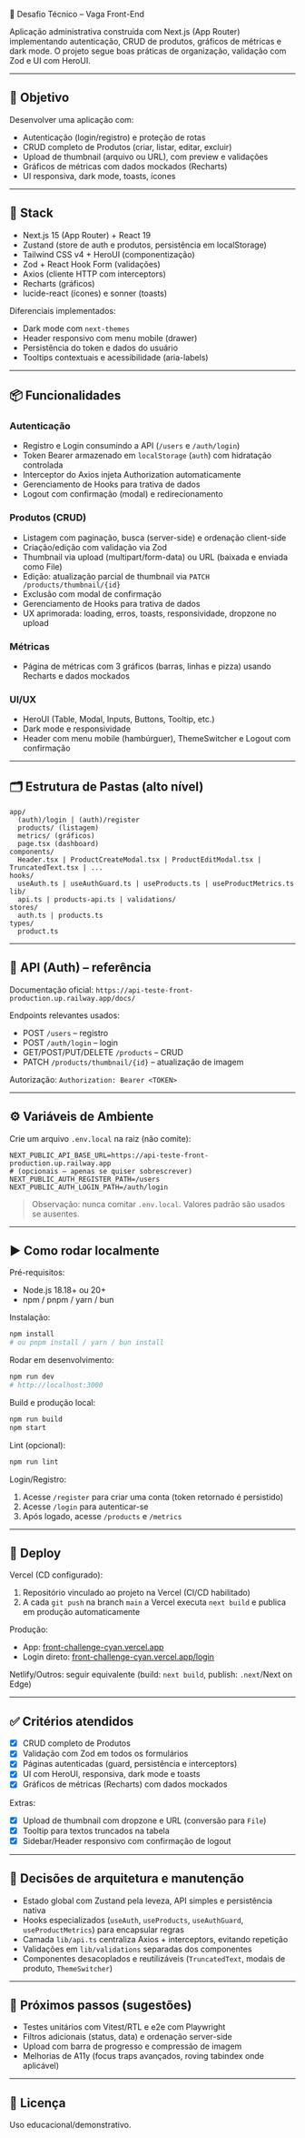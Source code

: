 🧪 Desafio Técnico – Vaga Front-End

Aplicação administrativa construída com Next.js (App Router) implementando autenticação, CRUD de produtos, gráficos de métricas e dark mode. O projeto segue boas práticas de organização, validação com Zod e UI com HeroUI.

---

## 🎯 Objetivo
Desenvolver uma aplicação com:
- Autenticação (login/registro) e proteção de rotas
- CRUD completo de Produtos (criar, listar, editar, excluir)
- Upload de thumbnail (arquivo ou URL), com preview e validações
- Gráficos de métricas com dados mockados (Recharts)
- UI responsiva, dark mode, toasts, ícones

---

## 🧰 Stack
- Next.js 15 (App Router) + React 19
- Zustand (store de auth e produtos, persistência em localStorage)
- Tailwind CSS v4 + HeroUI (componentização)
- Zod + React Hook Form (validações)
- Axios (cliente HTTP com interceptors)
- Recharts (gráficos)
- lucide-react (ícones) e sonner (toasts)

Diferenciais implementados:
- Dark mode com `next-themes`
- Header responsivo com menu mobile (drawer)
- Persistência do token e dados do usuário
- Tooltips contextuais e acessibilidade (aria-labels)

---

## 📦 Funcionalidades

### Autenticação
- Registro e Login consumindo a API (`/users` e `/auth/login`)
- Token Bearer armazenado em `localStorage` (`auth`) com hidratação controlada
- Interceptor do Axios injeta Authorization automaticamente
- Gerenciamento de Hooks para trativa de dados
- Logout com confirmação (modal) e redirecionamento

### Produtos (CRUD)
- Listagem com paginação, busca (server-side) e ordenação client-side
- Criação/edição com validação via Zod
- Thumbnail via upload (multipart/form-data) ou URL (baixada e enviada como File)
- Edição: atualização parcial de thumbnail via `PATCH /products/thumbnail/{id}`
- Exclusão com modal de confirmação
- Gerenciamento de Hooks para trativa de dados
- UX aprimorada: loading, erros, toasts, responsividade, dropzone no upload

### Métricas
- Página de métricas com 3 gráficos (barras, linhas e pizza) usando Recharts e dados mockados

### UI/UX
- HeroUI (Table, Modal, Inputs, Buttons, Tooltip, etc.)
- Dark mode e responsividade
- Header com menu mobile (hambúrguer), ThemeSwitcher e Logout com confirmação

---

## 🗂️ Estrutura de Pastas (alto nível)

```
app/
  (auth)/login | (auth)/register
  products/ (listagem)
  metrics/ (gráficos)
  page.tsx (dashboard)
components/
  Header.tsx | ProductCreateModal.tsx | ProductEditModal.tsx | TruncatedText.tsx | ...
hooks/
  useAuth.ts | useAuthGuard.ts | useProducts.ts | useProductMetrics.ts
lib/
  api.ts | products-api.ts | validations/
stores/
  auth.ts | products.ts
types/
  product.ts
```

---

## 🔐 API (Auth) – referência
Documentação oficial: `https://api-teste-front-production.up.railway.app/docs/`

Endpoints relevantes usados:
- POST `/users` – registro
- POST `/auth/login` – login
- GET/POST/PUT/DELETE `/products` – CRUD
- PATCH `/products/thumbnail/{id}` – atualização de imagem

Autorização: `Authorization: Bearer <TOKEN>`

---

## ⚙️ Variáveis de Ambiente
Crie um arquivo `.env.local` na raiz (não comite):

```
NEXT_PUBLIC_API_BASE_URL=https://api-teste-front-production.up.railway.app
# (opcionais – apenas se quiser sobrescrever)
NEXT_PUBLIC_AUTH_REGISTER_PATH=/users
NEXT_PUBLIC_AUTH_LOGIN_PATH=/auth/login
```

> Observação: nunca comitar `.env.local`. Valores padrão são usados se ausentes.

---

## ▶️ Como rodar localmente

Pré-requisitos:
- Node.js 18.18+ ou 20+
- npm / pnpm / yarn / bun

Instalação:
```bash
npm install
# ou pnpm install / yarn / bun install
```

Rodar em desenvolvimento:
```bash
npm run dev
# http://localhost:3000
```

Build e produção local:
```bash
npm run build
npm start
```

Lint (opcional):
```bash
npm run lint
```

Login/Registro:
1. Acesse `/register` para criar uma conta (token retornado é persistido)
2. Acesse `/login` para autenticar-se
3. Após logado, acesse `/products` e `/metrics`

---

## 🚀 Deploy

Vercel (CD configurado):
1. Repositório vinculado ao projeto na Vercel (CI/CD habilitado)
2. A cada `git push` na branch `main` a Vercel executa `next build` e publica em produção automaticamente

Produção:
- App: [front-challenge-cyan.vercel.app](https://front-challenge-cyan.vercel.app)
- Login direto: [front-challenge-cyan.vercel.app/login](https://front-challenge-cyan.vercel.app/login)

Netlify/Outros: seguir equivalente (build: `next build`, publish: `.next`/Next on Edge)

---

## ✅ Critérios atendidos
- [x] CRUD completo de Produtos
- [x] Validação com Zod em todos os formulários
- [x] Páginas autenticadas (guard, persistência e interceptors)
- [x] UI com HeroUI, responsiva, dark mode e toasts
- [x] Gráficos de métricas (Recharts) com dados mockados

Extras:
- [x] Upload de thumbnail com dropzone e URL (conversão para `File`)
- [x] Tooltip para textos truncados na tabela
- [x] Sidebar/Header responsivo com confirmação de logout

---

## 🧩 Decisões de arquitetura e manutenção
- Estado global com Zustand pela leveza, API simples e persistência nativa
- Hooks especializados (`useAuth`, `useProducts`, `useAuthGuard`, `useProductMetrics`) para encapsular regras
- Camada `lib/api.ts` centraliza Axios + interceptors, evitando repetição
- Validações em `lib/validations` separadas dos componentes
- Componentes desacoplados e reutilizáveis (`TruncatedText`, modais de produto, `ThemeSwitcher`)

---

## 🔭 Próximos passos (sugestões)
- Testes unitários com Vitest/RTL e e2e com Playwright
- Filtros adicionais (status, data) e ordenação server-side
- Upload com barra de progresso e compressão de imagem
- Melhorias de A11y (focus traps avançados, roving tabindex onde aplicável)

---

## 📄 Licença
Uso educacional/demonstrativo.

